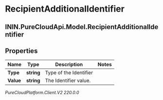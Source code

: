 # RecipientAdditionalIdentifier

## ININ.PureCloudApi.Model.RecipientAdditionalIdentifier

## Properties

|Name | Type | Description | Notes|
|------------ | ------------- | ------------- | -------------|
| **Type** | **string** | Type of the Identifier | |
| **Value** | **string** | The Identifier value. | |



_PureCloudPlatform.Client.V2 220.0.0_

